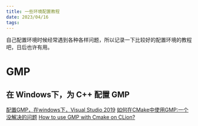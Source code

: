 ```yaml
---
title: 一些环境配置教程
date: 2023/04/16
tags: 
---
```


自己配置环境时候经常遇到各种各样问题，所以记录一下比较好的配置环境的教程吧，日后也许有用。

<!--more-->

# GMP

## 在 Windows下，为 C++ 配置 GMP

[配置GMP，在windows下，Visual Studio 2019](https://blog.csdn.net/a675115471/article/details/104425406)
[如何在CMake中使用GMP:一个没解决的问题](https://github.com/microsoft/vcpkg/discussions/22418)
[How to use GMP with Cmake on CLion? ](https://intellij-support.jetbrains.com/hc/en-us/community/posts/360004135300-How-to-use-GMP-with-Cmake-on-CLion-)